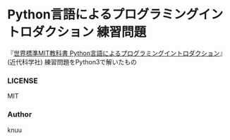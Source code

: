 Python言語によるプログラミングイントロダクション 練習問題
====
『[世界標準MIT教科書 Python言語によるプログラミングイントロダクション](http://www.kindaikagaku.co.jp/information/kd0469.htm)』(近代科学社)
練習問題をPython3で解いたもの

### LICENSE
MIT
### Author
knuu